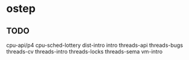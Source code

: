 # ostep

## TODO

cpu-api/p4
cpu-sched-lottery
dist-intro
intro
threads-api
threads-bugs
threads-cv
threads-intro
threads-locks
threads-sema
vm-intro

